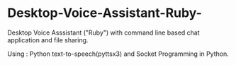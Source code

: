 # Desktop-Voice-Assistant-Ruby-
Desktop Voice Asssistant ("Ruby") with command line based chat application and file sharing.

Using : Python text-to-speech(pyttsx3) and Socket Programming in Python.
